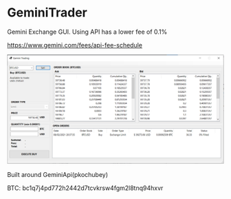 # GeminiTrader
Gemini Exchange GUI. Using API has a lower fee of 0.1%

https://www.gemini.com/fees/api-fee-schedule

![Alt text](/screenshot.png?raw=true "Optional Title")

Built around GeminiApi(pkochubey)

BTC: bc1q7j4pd772h2442d7tcvkrsw4fgm2l8tnq94hxvr